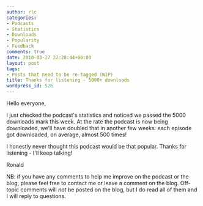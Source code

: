 ```yaml
---
author: rlc
categories:
- Podcasts
- Statistics
- Downloads
- Popularity
- Feedback
comments: true
date: 2010-03-27 22:28:44+00:00
layout: post
tags:
- Posts that need to be re-tagged (WIP)
title: Thanks for listening - 5000+ downloads
wordpress_id: 526
---
```


<!--more-->

Hello everyone,

I just checked the podcast's statistics and noticed we passed the 5000 downloads mark this week. At the rate the podcast is now being downloaded, we'll have doubled that in another few weeks: each episode got downloaded, on average, almost 500 times!

I honestly never thought this podcast would be that popular. Thanks for listening - I'll keep talking!

Ronald

NB: if you have any comments to help me improve on the podcast or the blog, please feel free to contact me or leave a comment on the blog. Off-topic comments will _not_ be posted on the blog, but I do read all of them and I will reply to questions.